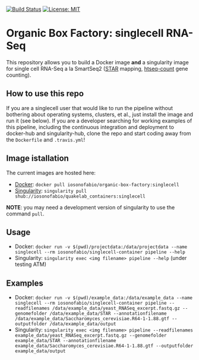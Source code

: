 [![Build Status](https://travis-ci.org/iosonofabio/organic-box-factory.svg?branch=singlecell)](https://travis-ci.org/iosonofabio/quakelab_containers)
[![License: MIT](https://img.shields.io/badge/License-MIT-yellow.svg)](https://opensource.org/licenses/MIT)

# Organic Box Factory: singlecell RNA-Seq
This repository allows you to build a Docker image **and** a singularity image for single cell RNA-Seq a la SmartSeq2 ([STAR](https://github.com/alexdobin/STAR) mapping, [htseq-count](https://github.com/simon-anders/htseq) gene counting).

## How to use this repo
If you are a singlecell user that would like to run the pipeline without bothering about operating systems, clusters, et al., just install the image and run it (see below). If you are a developer searching for working examples of this pipeline, including the continuous integration and deployment to docker-hub and singularity-hub, clone the repo and start coding away from the `Dockerfile` and `.travis.yml`!

## Image istallation
The current images are hosted here:

 - [Docker](https://hub.docker.com/r/iosonofabio/organic-box-factory/): `docker pull iosonofabio/organic-box-factory:singlecell`
 - [Singularity](https://singularity-hub.org/collections/141/): `singularity pull shub://iosonofabio/quakelab_containers:singlecell`

**NOTE**: you may need a development version of singularity to use the command `pull`.

## Usage

 - Docker: `docker run -v $(pwd)/projectdata:/data/projectdata --name singlecell --rm iosonofabio/singlecell-container pipeline --help`
 - Singularity: `singularity exec <img filename> pipeline --help` (under testing ATM)

## Examples

 - Docker: `docker run -v $(pwd)/example_data:/data/example_data --name singlecell --rm iosonofabio/singlecell-container pipeline --readfilenames /data/example_data/yeast_RNASeq_excerpt.fastq.gz --genomefolder /data/example_data/STAR --annotationfilename /data/example_data/Saccharomyces_cerevisiae.R64-1-1.88.gtf --outputfolder /data/example_data/output`
 - Singularity: `singularity exec <img filename> pipeline --readfilenames example_data/yeast_RNASeq_excerpt.fastq.gz --genomefolder example_data/STAR --annotationfilename example_data/Saccharomyces_cerevisiae.R64-1-1.88.gtf --outputfolder example_data/output`

